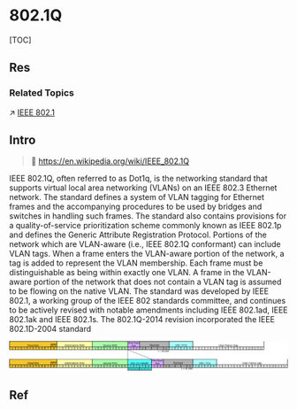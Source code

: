 # 802.1Q

[TOC]



## Res
### Related Topics
↗ [IEEE 802.1](../../../📌%20Computer%20Networking%20Basics/0x06%20Data%20Link%20Layer/Switched%20LAN/Broadcast%20Channels/IEEE%20802%20Family/IEEE%20802.1.md)



## Intro
> 🔗 https://en.wikipedia.org/wiki/IEEE_802.1Q

IEEE 802.1Q, often referred to as Dot1q, is the networking standard that supports virtual local area networking (VLANs) on an IEEE 802.3 Ethernet network. The standard defines a system of VLAN tagging for Ethernet frames and the accompanying procedures to be used by bridges and switches in handling such frames. The standard also contains provisions for a quality-of-service prioritization scheme commonly known as IEEE 802.1p and defines the Generic Attribute Registration Protocol.
Portions of the network which are VLAN-aware (i.e., IEEE 802.1Q conformant) can include VLAN tags. When a frame enters the VLAN-aware portion of the network, a tag is added to represent the VLAN membership. Each frame must be distinguishable as being within exactly one VLAN. A frame in the VLAN-aware portion of the network that does not contain a VLAN tag is assumed to be flowing on the native VLAN.
The standard was developed by IEEE 802.1, a working group of the IEEE 802 standards committee, and continues to be actively revised with notable amendments including IEEE 802.1ad, IEEE 802.1ak and IEEE 802.1s. The 802.1Q-2014 revision incorporated the IEEE 802.1D-2004 standard

![2880px-Ethernet_802.1Q_Insert.svg | 700](../../../../../../Assets/Pics/2880px-Ethernet_802.1Q_Insert.svg.png)



## Ref

